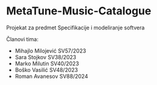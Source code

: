 # MetaTune-Music-Catalogue
Projekat za predmet Specifikacije i modeliranje softvera

Članovi tima:
- Mihajlo Milojević SV57/2023
- Sara Stojkov SV38/2023
- Marko Milutin SV40/2023
- Boško Vasilić SV48/2023
- Roman Avanesov SV88/2024

